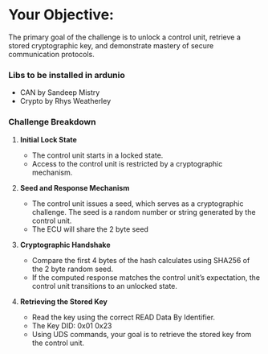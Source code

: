 
# **Your Objective**: 
The primary goal of the challenge is to unlock a control unit, retrieve a stored cryptographic key, and demonstrate mastery of secure communication protocols.

### Libs to be installed in ardunio 
- CAN by Sandeep Mistry
- Crypto by Rhys Weatherley

### Challenge Breakdown

1. **Initial Lock State**
   - The control unit starts in a locked state.
   - Access to the control unit is restricted by a cryptographic mechanism.

2. **Seed and Response Mechanism**
   - The control unit issues a seed, which serves as a cryptographic challenge. The seed is a random number or string generated by the control unit.
   - The ECU will share the 2 byte seed

3. **Cryptographic Handshake**
   - Compare the first 4 bytes of the hash calculates using SHA256 of the 2 byte random seed.
   - If the computed response matches the control unit’s expectation, the control unit transitions to an unlocked state.

4. **Retrieving the Stored Key**
   - Read the key using the correct READ Data By Identifier. 
   - The Key DID: 0x01 0x23
   - Using UDS commands, your goal is to retrieve the stored key from the control unit.
   
